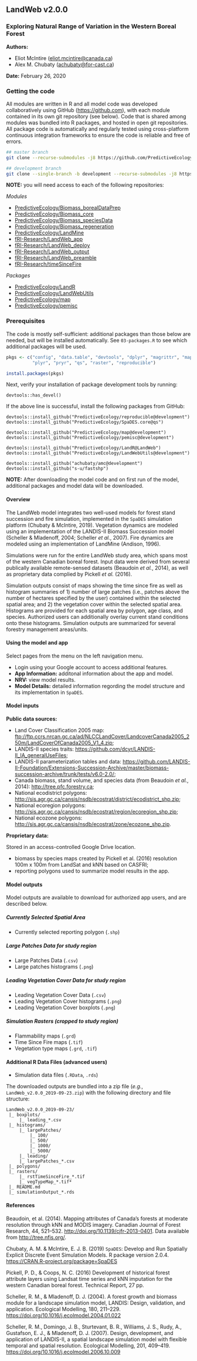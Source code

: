 ## LandWeb v2.0.0

### Exploring Natural Range of Variation in the Western Boreal Forest

**Authors:**

- Eliot McIntire (eliot.mcintire@canada.ca)
- Alex M. Chubaty (achubaty@for-cast.ca)

**Date:** February 26, 2020

### Getting the code

All modules are written in R and all model code was developed collaboratively using GitHub (<https://github.com>), with each module contained in its own git repository (see below).
Code that is shared among modules was bundled into R packages, and hosted in open git repositories.
All package code is automatically and regularly tested using cross-platform continuous integration frameworks to ensure the code is reliable and free of errors.

```bash
## master branch
git clone --recurse-submodules -j8 https://github.com/PredictiveEcology/LandWeb

## development branch
git clone --single-branch -b development --recurse-submodules -j8 https://github.com/PredictiveEcology/LandWeb
```

**NOTE:** you will need access to each of the following repositories:

_Modules_

- [PredictiveEcology/Biomass_borealDataPrep](https://github.com/PredictiveEcology/Biomass_borealDataPrep)
- [PredictiveEcology/Biomass_core](https://github.com/PredictiveEcology/Biomass_core)
- [PredictiveEcology/Biomass_speciesData](https://github.com/PredictiveEcology/Biomass_speciesData)
- [PredictiveEcology/Biomass_regeneration](https://github.com/PredictiveEcology/Biomass_regeneration)
- [PredictiveEcology/LandMine](https://github.com/PredictiveEcology/LandMine)
- [fRI-Research/LandWeb_app](https://github.com/fRI-Research/LandWeb_app)
- [fRI-Research/LandWeb_deploy](https://github.com/fRI-Research/LandWeb_deploy)
- [fRI-Research/LandWeb_output](https://github.com/fRI-Research/LandWeb_output)
- [fRI-Research/LandWeb_preamble](https://github.com/fRI-Research/LandWeb_preamble)
- [fRI-Research/timeSinceFire](https://github.com/fRI-Research/timeSinceFire)

_Packages_

- [PredictiveEcology/LandR](https://github.com/PredictiveEcology/LandR)
- [PredictiveEcology/LandWebUtils](https://github.com/PredictiveEcology/LandWebUtils)
- [PredictiveEcology/map](https://github.com/PredictiveEcology/map)
- [PredictiveEcology/pemisc](https://github.com/PredictiveEcology/pemisc)

### Prerequisites

The code is mostly self-sufficient: additional packages than those below are needed, but will be installed automatically.
See `03-packages.R` to see which additional packages will be used.

```r
pkgs <- c("config", "data.table", "devtools", "dplyr", "magrittr", "maptools",
          "plyr", "pryr", "qs", "raster", "reproducible")

install.packages(pkgs)
```

Next, verify your installation of package development tools by running:

```{r has_devel}
devtools::has_devel()
```

If the above line is successful, install the following packages from GitHub:

```{r github-pkgs}
devtools::install_github("PredictiveEcology/reproducible@development")
devtools::install_github("PredictiveEcology/SpaDES.core@qs")

devtools::install_github("PredictiveEcology/map@development")
devtools::install_github("PredictiveEcology/pemisc@development")

devtools::install_github("PredictiveEcology/LandR@LandWeb")
devtools::install_github("PredictiveEcology/LandWebUtils@development")

devtools::install_github("achubaty/amc@development")
devtools::install_github("s-u/fastshp")
```

**NOTE:** After downloading the model code and on first run of the model, additional packages and model data will be downloaded.

#### Overview

The LandWeb model integrates two well-used models for forest stand succession and fire simulation, implemented in the `SpaDES` simulation platform (Chubaty & McIntire, 2019).
Vegetation dynamics are modeled using an implementation of the LANDIS-II Biomass Succession model (Scheller & Mladenoff, 2004; Scheller *et al.*, 2007).
Fire dynamics are modeled using an implementation of LandMine (Andison, 1996).

Simulations were run for the entire LandWeb study area, which spans most of the western Canadian boreal forest.
Input data were derived from several publically available remote-sensed datasets (Beaudoin *et al.*, 2014), as well as proprietary data complied by Pickell *et al.* (2016).

Simulation outputs consist of maps showing the time since fire as well as histogram summaries of 1) number of large patches (i.e., patches above the number of hectares specified by the user) contained within the selected spatial area; and 2) the vegetation cover within the selected spatial area.
Histograms are provided for each spatial area by polygon, age class, and species.
Authorized users can additionally overlay current stand conditions onto these histograms.
Simulation outputs are summarized for several forestry management areas/units.

#### Using the model and app

Select pages from the menu on the left navigation menu.

- Login using your Google account to access additional features.
- **App Information:** additonal information about the app and model.
- **NRV:** view model results.
- **Model Details:** detailed information regording the model structure and its implementation in `SpaDES`.

#### Model inputs

**Public data sources:**

- Land Cover Classification 2005 map: <ftp://ftp.ccrs.nrcan.gc.ca/ad/NLCCLandCover/LandcoverCanada2005_250m/LandCoverOfCanada2005_V1_4.zip>;
- LANDIS-II species traits: <https://github.com/dcyr/LANDIS-II_IA_generalUseFiles>;
- LANDIS-II parameterization tables and data: <https://github.com/LANDIS-II-Foundation/Extensions-Succession-Archive/master/biomass-succession-archive/trunk/tests/v6.0-2.0/>;
- Canada biomass, stand volume, and species data (from Beaudoin *et al.*, 2014): <http://tree.pfc.forestry.ca>;
- National ecodistrict polygons: <http://sis.agr.gc.ca/cansis/nsdb/ecostrat/district/ecodistrict_shp.zip>;
- National ecoregion polygons: <http://sis.agr.gc.ca/cansis/nsdb/ecostrat/region/ecoregion_shp.zip>;
- National ecozone polygons: <http://sis.agr.gc.ca/cansis/nsdb/ecostrat/zone/ecozone_shp.zip>.

**Proprietary data:** 

Stored in an access-controlled Google Drive location.

- biomass by species maps created by Pickell et al. (2016) resolution 100m x 100m from LandSat and kNN based on CASFRI;
- reporting polygons used to summarize model results in the app.

#### Model outputs

Model outputs are available to download for authorized app users, and are described below.

##### Currently Selected Spatial Area

- Currently selected reporting polygon (`.shp`)

##### Large Patches Data for study region

- Large Patches Data (`.csv`)
- Large patches histograms (`.png`)

##### Leading Vegetation Cover Data for study region

- Leading Vegetation Cover Data (`.csv`)
- Leading Vegetation Cover histograms (`.png`)
- Leading Vegetation Cover boxplots (`.png`)

##### Simulation Rasters (cropped to study region)

- Flammability maps (`.grd`)
- Time Since Fire maps (`.tif`)
- Vegetation type maps (`.grd`, `.tif`)

#### Additional R Data Files (advanced users)

- Simulation data files (`.RData`, `.rds`)

The downloaded outputs are bundled into a zip file (*e.g.*, `LandWeb_v2.0.0_2019-09-23.zip`) with the following directory and file structure:

```
LandWeb_v2.0.0_2019-09-23/
 |_ boxplots/
     |_ leading_*.csv
 |_ histograms/
     |_ largePatches/
         |_ 100/
         |_ 500/
         |_ 1000/
         |_ 5000/
     |_ leading/
     |_ largePatches_*.csv
 |_ polygons/
 |_ rasters/
     |_ rstTimeSinceFire_*.tif
     |_ vegTypeMap_*.tif*
 |_ README.md
 |_ simulationOutput_*.rds
```

#### References

Beaudoin, et al. (2014). Mapping attributes of Canada’s forests at moderate resolution through kNN and MODIS imagery. Canadian Journal of Forest Research, 44, 521–532. http://doi.org/10.1139/cjfr-2013-0401. Data available from http://tree.nfis.org/.

Chubaty, A. M. & McIntire, E. J. B. (2019) `SpaDES`: Develop and Run Spatially Explicit Discrete Event Simulation Models. R package version 2.0.4. <https://CRAN.R-project.org/package=SpaDES>

Pickell, P. D., & Coops, N. C. (2016) Development of historical forest attribute layers using Landsat time series and kNN imputation for the western Canadian boreal forest. Technical Report, 27 pp.

Scheller, R. M., & Mladenoff, D. J. (2004). A forest growth and biomass module for a landscape simulation model, LANDIS: Design, validation, and application. Ecological Modelling, 180, 211–229. <https://doi.org/10.1016/j.ecolmodel.2004.01.022>

Scheller, R. M., Domingo, J. B., Sturtevant, B. R., Williams, J. S., Rudy, A., Gustafson, E. J., & Mladenoff, D. J. (2007). Design, development, and application of LANDIS-II, a spatial landscape simulation model with flexible temporal and spatial resolution. Ecological Modelling, 201, 409–419. <https://doi.org/10.1016/j.ecolmodel.2006.10.009>

